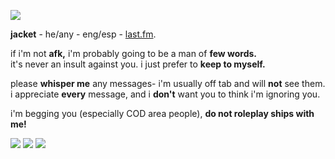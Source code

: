 ![](https://i.imgur.com/vDrXk8I.gif)

**jacket** - he/any - eng/esp - [last.fm](https://www.last.fm/user/byleth_eisner).

if i'm not **afk,** i'm probably going to be a man of **few words.**   
it's never an insult against you. i just prefer to **keep to myself.**

please **whisper me** any messages- i'm usually off tab and will **not** see them.   
i appreciate **every** message, and i **don't** want you to think i'm ignoring you.

i'm begging you (especially COD area people), **do not roleplay ships with me!**

![](https://i.imgur.com/2qGxEsJ.png) ![](https://i.imgur.com/AEZCrcK.png) ![](https://i.imgur.com/AIlRRiM.png)
